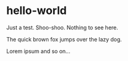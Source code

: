 hello-world
===========

Just a test. Shoo-shoo. Nothing to see here.

The quick brown fox jumps over the lazy dog.

Lorem ipsum
and 
so on...
